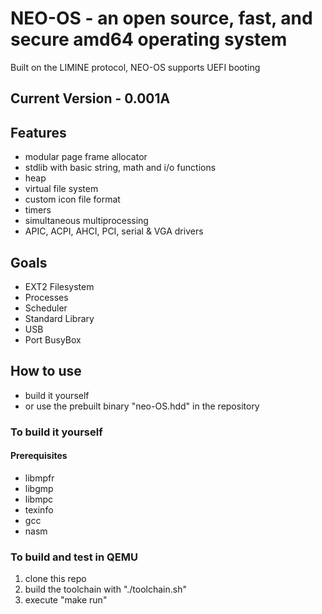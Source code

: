 # NEO-OS - an open source, fast, and secure amd64 operating system

Built on the LIMINE protocol, NEO-OS supports UEFI booting

## Current Version - 0.001A

## Features

* modular page frame allocator
* stdlib with basic string, math and i/o functions
* heap
* virtual file system
* custom icon file format
* timers
* simultaneous multiprocessing
* APIC, ACPI, AHCI, PCI, serial & VGA drivers

## Goals

* EXT2 Filesystem
* Processes
* Scheduler
* Standard Library
* USB
* Port BusyBox

## How to use

- build it yourself 
- or use the prebuilt binary "neo-OS.hdd" in the repository

### To build it yourself

#### Prerequisites

- libmpfr
- libgmp
- libmpc
- texinfo
- gcc
- nasm

### To build and test in QEMU

1. clone this repo
2. build the toolchain with "./toolchain.sh"
2. execute "make run"

